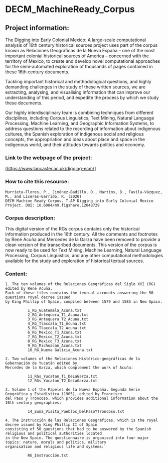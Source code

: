 # DECM_MachineReady_Corpus

## Project information: 
The Digging into Early Colonial Mexico: A large-scale computational analysis of 16th century historical sources project uses part of the corpus known as Relaciones Geográficas de la Nueva España – one of the most important colonial historical sources of America – concerned with the territory of Mexico, to create and develop novel computational approaches for the semi-automated exploration of thousands of pages contained in these 16th century documents.

Tackling important historical and methodological questions, and highly demanding challenges in the study of these written sources, we are extracting, analysing, and visualising information that can improve our understanding of this period, and expedite the process by which we study these documents.

Our highly interdisciplinary team is combining techniques from different disciplines, including Corpus Linguistics, Text Mining, Natural Language Processing, Machine Learning, and Geographic Information Systems, to address questions related to the recording of information about indigenous cultures, the Spanish exploration of indigenous social and religious concepts, the appropriation and ideas about place and space in the indigenous world, and their attitudes towards politics and economy. 

### Link to the webpage of the project: 
[https://www.lancaster.ac.uk/digging-ecm/]

### How to cite this resource: 
``` 
Murrieta-Flores, P., Jiménez-Badillo, D., Martins, B., Favila-Vázquez, M., and Liceras-Garrido, R. (2020) 
DECM Machine Ready Corpus. T-AP Digging into Early Colonial Mexico Project. DOI: 10.6084/m9.figshare.12048729
```
### Corpus description: 
This digital version of the RGs corpus contains only the historical information produced in the 16th century. All the comments and footnotes by René Acuña and Mercedes de la Garza have been removed to provide a clean version of the transcribed documents. This version of the corpus is now ready to be used for Text Mining, Machine Learning, Natural Language Processing, Corpus Lingüistics, and any other computational methodologies available for the study and exploration of historical textual sources. 

### Content: 
``` 
1. The ten volumes of the Relaciones Geográficas del Siglo XVI (RG) edited by René Acuña. 
Each of these files contains the textual accounts answering the 50 questions royal decree issued 
by King Phillip of Spain, compiled between 1579 and 1585 in New Spain.

          1_RG_Guatemala_Acuna.txt
          2_RG_Antequera_T1_Acuna.txt
          3_RG_Antequera_T2_Acuna.txt
          4_RG_Tlaxcala_T1_Acuna.txt
          5_RG_Tlaxcala_T2_Acuna.txt
          6_RG_Mexico_T1_Acuna.txt
          7_RG_Mexico_T2_Acuna.txt
          8_RG_Mexico_T3_Acuna.txt
          9_RG_Michoacan_Acuna.txt
          10_RG_Nueva Galicia_Acuna.txt

2. Two volumes of the Relaciones Histórico-geográficas de la Gobernación de Yucatán edited by 
Mercedes de la Garza, which complement the work of Acuña:

          11_RGs_Yucatan_T1_DeLaGarza.txt
          12_RGs_Yucatan_T2_DeLaGarza.txt

3. Volume 1 of the Papeles de la Nueva España. Segunda Serie Geográfica y Estadística (1905), edited by Francisco 
del Paso y Troncoso, which provides additional information about the 16th century geographies:

          14_Suma_Visita_Pueblos_DelPasoYTroncoso.txt

4. The Instrucción de las Relaciones Geográficas, which is the royal decree issued by King Phillip II of Spain 
consisting of 50 questions that had to be answered by the Spanish religious and political authorities located 
in the New Spain. The questionnaire is organised into four major topics: nature, morals and politics, military 
organisation and religious life and systems: 

          RG_Instrucción.txt
``` 

